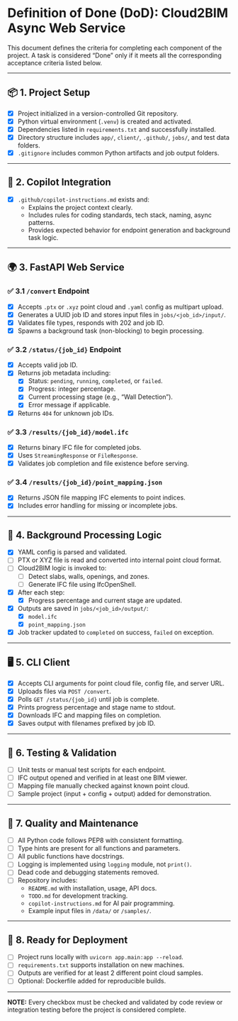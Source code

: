 # Definition of Done (DoD): Cloud2BIM Async Web Service

This document defines the criteria for completing each component of the project. A task is considered “Done” only if it meets all the corresponding acceptance criteria listed below.

---

## 📦 1. Project Setup

- [x] Project initialized in a version-controlled Git repository.
- [x] Python virtual environment (`.venv`) is created and activated.
- [x] Dependencies listed in `requirements.txt` and successfully installed.
- [x] Directory structure includes `app/`, `client/`, `.github/`, `jobs/`, and test data folders.
- [x] `.gitignore` includes common Python artifacts and job output folders.

---

## 🧠 2. Copilot Integration

- [x] `.github/copilot-instructions.md` exists and:
  - Explains the project context clearly.
  - Includes rules for coding standards, tech stack, naming, async patterns.
  - Provides expected behavior for endpoint generation and background task logic.

---

## 🌍 3. FastAPI Web Service

### ✅ 3.1 `/convert` Endpoint

- [x] Accepts `.ptx` or `.xyz` point cloud and `.yaml` config as multipart upload.
- [x] Generates a UUID job ID and stores input files in `jobs/<job_id>/input/`.
- [x] Validates file types, responds with 202 and job ID.
- [x] Spawns a background task (non-blocking) to begin processing.

### ✅ 3.2 `/status/{job_id}` Endpoint

- [x] Accepts valid job ID.
- [x] Returns job metadata including:
  - [x] Status: `pending`, `running`, `completed`, or `failed`.
  - [x] Progress: integer percentage.
  - [x] Current processing stage (e.g., “Wall Detection”).
  - [x] Error message if applicable.
- [x] Returns `404` for unknown job IDs.

### ✅ 3.3 `/results/{job_id}/model.ifc`

- [x] Returns binary IFC file for completed jobs.
- [x] Uses `StreamingResponse` or `FileResponse`.
- [x] Validates job completion and file existence before serving.

### ✅ 3.4 `/results/{job_id}/point_mapping.json`

- [x] Returns JSON file mapping IFC elements to point indices.
- [x] Includes error handling for missing or incomplete jobs.

---

## 🧰 4. Background Processing Logic

- [x] YAML config is parsed and validated.
- [ ] PTX or XYZ file is read and converted into internal point cloud format.
- [ ] Cloud2BIM logic is invoked to:
  - [ ] Detect slabs, walls, openings, and zones.
  - [ ] Generate IFC file using IfcOpenShell.
- [x] After each step:
  - [x] Progress percentage and current stage are updated.
- [x] Outputs are saved in `jobs/<job_id>/output/`:
  - [x] `model.ifc`
  - [x] `point_mapping.json`
- [x] Job tracker updated to `completed` on success, `failed` on exception.

---

## 🖥️ 5. CLI Client

- [x] Accepts CLI arguments for point cloud file, config file, and server URL.
- [x] Uploads files via `POST /convert`.
- [x] Polls `GET /status/{job_id}` until job is complete.
- [x] Prints progress percentage and stage name to stdout.
- [x] Downloads IFC and mapping files on completion.
- [x] Saves output with filenames prefixed by job ID.

---

## 🧪 6. Testing & Validation

- [ ] Unit tests or manual test scripts for each endpoint.
- [ ] IFC output opened and verified in at least one BIM viewer.
- [ ] Mapping file manually checked against known point cloud.
- [ ] Sample project (input + config + output) added for demonstration.

---

## 🧹 7. Quality and Maintenance

- [ ] All Python code follows PEP8 with consistent formatting.
- [ ] Type hints are present for all functions and parameters.
- [ ] All public functions have docstrings.
- [ ] Logging is implemented using `logging` module, not `print()`.
- [ ] Dead code and debugging statements removed.
- [ ] Repository includes:
  - `README.md` with installation, usage, API docs.
  - `TODO.md` for development tracking.
  - `copilot-instructions.md` for AI pair programming.
  - Example input files in `/data/` or `/samples/`.

---

## 🚀 8. Ready for Deployment

- [ ] Project runs locally with `uvicorn app.main:app --reload`.
- [ ] `requirements.txt` supports installation on new machines.
- [ ] Outputs are verified for at least 2 different point cloud samples.
- [ ] Optional: Dockerfile added for reproducible builds.

---

**NOTE:** Every checkbox must be checked and validated by code review or integration testing before the project is considered complete.

